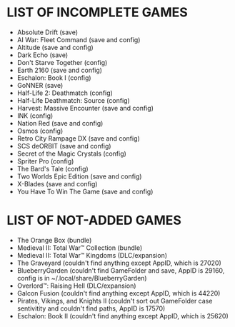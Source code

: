 # LIST OF INCOMPLETE GAMES

* Absolute Drift (save)
* AI War: Fleet Command (save and config)
* Altitude (save and config)
* Dark Echo (save)
* Don't Starve Together (config)
* Earth 2160 (save and config)
* Eschalon: Book I (config)
* GoNNER (save)
* Half-Life 2: Deathmatch (config)
* Half-Life Deathmatch: Source (config)
* Harvest: Massive Encounter (save and config)
* INK (config)
* Nation Red (save and config)
* Osmos (config)
* Retro City Rampage DX (save and config)
* SCS deORBIT (save and config)
* Secret of the Magic Crystals (config)
* Spriter Pro (config)
* The Bard's Tale (config)
* Two Worlds Epic Edition (save and config)
* X-Blades (save and config)
* You Have To Win The Game (save and config)

# LIST OF NOT-ADDED GAMES
* The Orange Box (bundle)
* Medieval II: Total War™ Collection (bundle)
* Medieval II: Total War™ Kingdoms (DLC/expansion)
* The Graveyard (couldn't find anything except AppID, which is 27020)
* BlueberryGarden (couldn't find GameFolder and save, AppID is 29160, config is in ~/.local/share/BlueberryGarden)
* Overlord™: Raising Hell (DLC/expansion)
* Galcon Fusion (couldn't find anything except AppID, which is 44220)
* Pirates, Vikings, and Knights II (couldn't sort out GameFolder case sentivitity and couldn't find paths, AppID is 17570)
* Eschalon: Book II (couldn't find anything except AppID, which is 25620)

